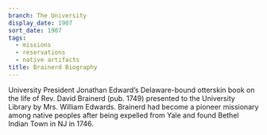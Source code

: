 ```yaml
---
branch: The University
display_date: 1907
sort_date: 1907
tags:
  - missions
  - reservations
  - native artifacts
title: Brainerd Biography
---
```


University President Jonathan Edward’s Delaware-bound otterskin book on the life of Rev. David Brainerd (pub. 1749) presented to the University Library by Mrs. William Edwards. Brainerd had become a pioneer missionary among native peoples after being expelled from Yale and found Bethel Indian Town in NJ in 1746.
